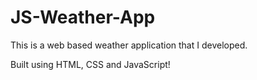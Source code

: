 # JS-Weather-App
This is a web based weather application that I developed.

Built using HTML, CSS and JavaScript!
